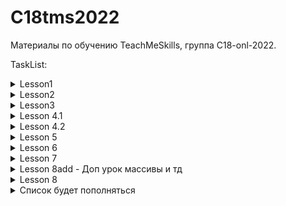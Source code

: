 # C18tms2022

Материалы по обучению TeachMeSkills, группа C18-onl-2022.

TaskList:

<details>
<summary>Lesson1</summary>


        /*Task1: Написать простую программу Hello руками с использованием (javac и java) без IntelliJ IDEA; Task2: PositiveNumbers; 
        Найти количество положительных чисел. Даны несколько целых чисел через пробел (вводит пользователь через консоль). 
        Ответ должен быть в виде: количество положительных чисел = xxx.;
         */

</details>

<details>
<summary>Lesson2</summary>

    
        /*
        1) Создать от ветки main ветку develop и запушить (Внимание! если вы создали ветку ее можно запушить сразу же без коммита).
        (Остаемся на ветке develop)
        
        2) В Идее ставим курсор на названии проекта С18onl2022 и создаем новый модуль(правой клавишей мыши new->module),
        Название Lesson2, build system maven
        
        3) В в папке Lesson2->java создать файл Test.java
        
        4) Создать 2 дополнительные ветки features/TMS1, bugfix/TMS1 от ветки develop
        
        5) В ветке features/TMS1 изменить файл Test.java(добавляем вывод на консоль "Hello git")
         и создать пулреквест ветки features/TMS1 к ветке develop
         
        6) Обновите ветку bugfix/TMS1 из features/TMS1(переключаемся на bugfix/TMS1,
        кликаем на ветку features/TMS1 и выбираем Merge into Current). Добавляем еще 2 файла Test2.java и Test3.java в папку java,
        коммитим и пушим изменения. Удаляем файл Test2.java, делаем коммит и пуш и создаем пулреквест
        ветки bugfix/TMS1 к develop (при создании пул реквеста можно выбирать из какой ветки сливать изменения в какую ветку)
        Итого: Должно быть 2 пул реквеста(features/TMS1 в develop и bugfix/TMS1 в develop)
        
        7)*(Со звездой) Создать ветку features/TMS2 от main, далее перейти в ветку develop и добавить
        файл с название Cherry.java закомитить(название коммита дать jerry) и запушить. Выполнить комманду cherry pick
        коммита jerry с изменениями в ветку features/TMS2. Сделать коммит и пуш ветки features/TMS2. Создать пул реквест
        ветки features/TMS2 в ветку main
        Итого: Должен быть 1 пул реквест из features/TMS2 в ветку main
        
         */

</details>


<details>
<summary>Lesson3</summary>
 
        //Некоторые тесты для проверки задач.
        System.out.println(sum(100, 200));
        System.out.println(sum(Integer.MAX_VALUE, Integer.MAX_VALUE));
        System.out.println(max(56, 349));
        System.out.println(average(new int[]{0, -2, 3, -1, 5}));
        System.out.println(max(new int[]{1, 2, 3, 4, 5, 100, 99}));
        System.out.println(calculateHypotenuse(3,4));
    }

    /**
     * 1. Метод должен вернуть сумму двух чисел a и b
     * 2. Дополнительно: сделать проверку если сумма a и b больше чем максимальное значение int то вернуть -1
     
     **/
    public static int sum(int a, int b) {
        return 0;
    }

    /**
     2
     * Метод должен вернуть максимальное значение из двух чисел
     *
     * <p>
     * Example1:
     * a = 4,
     * b = 5
     * <p>
     * Метод должен вернуть 5
     * Example2:
     * a = 10,
     * b = 10
     * <p>
     * Метод должен вернуть 10
     */
    public static int max(int a, int b) {
        return 0;
    }

    /**
     3 Метод должен вернуть среднее значение из массива чисел
     * (необходимо сумму всех элеменов массива разделить на длину массива)
     * <p>
     * Example:
     * array = {1,2,3,4,5}
     * Метод должен return 3.0
     */
    public static double average(int[] array) {
        return 0;
    }

    /**
     4 Метод должен вернуть максимальый элемент массива. Пример: array = {1,2,10,3} метод возвращает 10
     **/
    public static int max(int[] array) {
        return 0;
    }

    /**
     5 Используя теорему Пифагора, вычислите значение гипотенузы. Квадрат гипотенузы = сумме квадратов катетов
     *
     * Example1:
     * 3
     * 4
     * return 5
     * <p>
     * Example2:
     * 12
     * 16
     * return 20
     */
    public static double calculateHypotenuse(int a, int b) {
        return 0;

</details>


<details>
<summary>Lesson 4.1</summary>

	Задачи:
	1) Используя тип данных char и операцию инкремента вывести на консоль все буквы английского алфавита

	2)Проверка четности числа
	Создать программу, которая будет сообщать, является ли целое число, введённое пользователем,
 	чётным или нет. Ввод числа осуществлять с помощью класса Scanner.
 	Если пользователь введёт не целое число, то сообщать ему об ошибке.

	3) Меньшее по модулю число
	Создать программу, которая будет выводить на экран меньшее по модулю из трёх введённых
	 пользователем вещественных чисел с консоли.

	4) На некотором предприятии инженер Петров создал устройство, на табло которого показывается количество секунд,
 	оставшихся до конца рабочего дня. Когда рабочий день начинается ровно в 9 часов утра — табло отображает «28800» (т.е. остаётся 8 часов),
 	когда времени 14:30 — на табло «9000» (т.е. остаётся два с половиной часа), а когда наступает 17 часов — на табло отображается «0»
 	(т.е. рабочий день закончился).
	Программист Иванов заметил, как страдают офисные сотрудницы — им неудобно оценивать остаток рабочего дня в секундах.
 	Иванов вызвался помочь сотрудницам и написать программу, которая вместо секунд будет выводить на табло понятные фразы с информацией о том,
 	сколько полных часов осталось до конца рабочего дня. Например: «осталось 7 часов», «осталось 4 часа», «остался 1 час», «осталось менее часа».
	Итак, в переменную n должно записываться случайное (на время тестирования программы) целое число из [0;28800],
	 далее оно должно выводиться на экран (для Петрова) и на следующей строке (для сотрудниц) должна
	 выводиться фраза о количестве полных часов, содержащихся в n секундах.

	5) Необходимо написать программу, которая будет выводить на консоль таблицу приведения типов!
              byte	short	char	int 	long	float	double	boolean
    byte
    short
    char
    int
    long
    float
    double
    boolean

    На пересечении напишите следующие фразы:
    ня (неявное) – если преобразование происходит автоматически,
    я (явное) – если нужно использовать явное преобразование,
    х – если преобразование невозможно,
    т  - если преобразование тождественно.
    Внимание! используйте System.out.printLn


</details>


<details>
<summary>Lesson 4.2</summary>


        //Некоторые тесты для проверки задач. Можно также написать свои тесты.
        printArray();
        System.out.println(operation(1));
        System.out.println(operation(0));
        System.out.println(calculateCountOfOddElementsInMatrix(new int[]{1, 2, 3, 4, 5, 6}));
        countDevs(103);
        countDevs(11);
        foobar(6);
        foobar(10);
        foobar(15);
        printPrimeNumbers();
    }

    /**
     1 Необходимо прочитать с консоли значение числа типа int,
     * сделать проверку что если пользователь ввел не положительное число,
     * то вывести ошибку и отправить пользователя вводить заново новое число!
     * далее создать одномерный массив типа int размера прочитанного с консоли
     * далее заполнить массив случайными значениями
     * далее вывести массив на консоль
     */
    private static void printArray() {
        // тут пишем логику
    }

    /**
     2 Метод должен выполнять некоторую операцию с int "number" в зависимости от некоторых условий:
     * - if number положительное число, то необходимо number увеличить на 1
     * - if number отрицательное - уменьшить на 2
     * - if number равно 0 , то замените значение number на 10
     * вернуть number после выполнения операций
     */
    public static int operation(int number) {
        // тут пишем логику
        return 0;
    }

    /**
     3 На вход приходит массив целых чисел типа int
     * Необходимо найти количество нечетных элементов в массиве и вернуть значение в метод main,
     * в котором это значение распечатается на консоль.
     */
    public static int calculateCountOfOddElementsInMatrix(int[] ints) {
        // тут пишем логику
        return 0;
    }

    /**
     4 На вход приходит число.
     * Вывести в консоль фразу из разряда "_COUNT_ программистов",
     * заменить _COUNT_ на число которое пришло на вход в метод и заменить окончание в слове "программистов" на
     * уместное с точки зрения русского языка.
     * Пример: 1 программист, 42 программиста, 50 программистов
     *
     * @param count - количество программистов
     */
    public static void countDevs(int count) {
        // тут пишем логику
    }

    /**
     5 Метод должен выводить разные строки в консоли в зависимости от некоторых условий:
     * - если остаток от деления на 3 равен нулю - выведите "foo" (example of number - 6)
     * - если остаток от деления на 5 равен нулю - вывести "bar" (example of number - 10)
     * - если остаток от деления на 3 и 5 равен нулю 0 ,то вывести "foobar" (example of number - 15)
     */
    public static void foobar(int number) {
        // тут пишем логику
    }

    /**
     6 Задача со звездочкой!
     * Метод должен печатать все простые числа <1000
     * что такое просто число (https://www.webmath.ru/poleznoe/formules_18_5.php)
     */
    public static void printPrimeNumbers() {
        // тут пишем логику

</details>

<details>
	<summary>Lesson 5</summary>
 
 	import java.util.Random;

	public class HomeWork {
    public static void main(String[] args) {
        calculateSumOfDiagonalElements();
        printMatrix();
    }
	//        Задачи:
	//1) Задача на оператор switch!
	//        Рандомно генерируется число От 1 до 7.
	//        Если число равно 1, выводим на консоль “Понедельник”, 2 –”Вторник” и так далее.
	//        Если 6 или 7 – “Выходной”.

	//2) Одноклеточная амеба каждые 3 часа делится на 2 клетки. Определить,
	//         сколько амеб будет через 3, 6, 9, 12,..., 24 часа

	//3) В переменную записываем число.
	//        Надо вывести на экран сколько в этом числе цифр и положительное оно или отрицательное.
	//        Например, Введите число: 5
	//        "5 - это положительное число, количество цифр = 1"

	//4) Дано 2 числа, день и месяц рождения. Написать программу, которая определяет знак зодиака человека.


	//        5) Напишите реализацию метода summ(int a, int b), вычисляющий a*b, не пользуясь операцией
	//        умножения, где a и b целые числа, вызовите метод summ  в методе main и распечатайте на консоль.

	//        6) Дан двухмерный массив размерностью 4 на 4, необходимо нарисовать четыре треугольника вида

	//        a)                  b)
	//              *        *
	//            * *        * *
	//          * * *        * * *
	//        * * * *        * * * *
	//
	//        c)                  d)
	//        * * * *        * * * *
	//          * * *        * * *
	//            * *        * *
	//              *        *


	//        7) Создайте массив из всех нечётных чисел от 1 до 100, выведите его на экран в строку,
	//        а затем этот же массив выведите на экран тоже в строку, но в обратном порядке (99 97 95 93 ... 7 5 3 1).

	//        8) Создайте массив из int[] mass = new int[12]; Рандомно заполните его значениями от 0 до 15.
	//        Определите какой элемент является в этом массиве максимальным и сообщите индекс его последнего вхождения в массив.
	//        Пример: {3,4,5,62,7,8,4,-5,7,62,5,1} Максимальный элемент 62, индекс его последнего вхождения в массив = 10

	//        9) Создайте массив размера 20, заполните его случайными целыми чиселами из отрезка от 0 до 20.
	//        Выведите массив на экран в строку. Замените каждый элемент с нечётным индексом на ноль.
	//        Снова выведете массив на экран на отдельной строке.

	//        10) Найти максимальный элемент в массиве {4,5,0,23,77,0,8,9,101,2} и поменять его местами с нулевым элементом

	//        11) Проверить, различны ли все элементы массива, если не различны то вывести элемент повторяющийся
	//        Пример: {0,3,46,3,2,1,2}
	//        Массив имеет повторяющиеся элементы 3, 2
	//        Пример: {0,34,46,31,20,1,28}
	//        Массив не имеет повторяющихся элементов

	//        12) Создаём квадратную матрицу, размер вводим с клавиатуры.
	//        Заполняем случайными числами в диапазоне от 0 до 50. И выводим на консоль(в виде матрицы).
	//        Далее необходимо транспонировать матрицу(1 столбец станет 1-й строкой, 2-й столбец - 2-й строкой и т. д.)
	//        Пример:
	//          1 2 3 4      1 6 3 1
	//          6 7 8 9      2 7 3 5
	//          3 3 4 5      3 8 4 6
	//          1 5 6 7      4 9 5 7


		/**
		 * заполнить рандомно 2-х мерный массив и посчитать сумму элементов на диагонали
		 */

		}


		/**
		 * Шаги по реализации:
		 * - Прочитать два int из консоли
		 * - Создайте двумерный массив int (используйте целые числа, которые вы читаете по высоте и ширине консоли)
		 * - Заполнить массив случайными значениями (до 100)
		 * - Вывести в консоль матрицу заданного размера, но:
		 * - Если остаток от деления элемента массива на 3 равен нулю - выведите знак "+" вместо значения элемента массива.
		 * - Если остаток от деления элемента массива на 7 равен нулю - выведите знак "-" вместо значения элемента массива.
		 * - В противном случае выведите "*"
		 * <p>
		 * Example:
		 * - Значения с консоли - 2 и 3
		 * - Массив будет выглядеть так (значения будут разными, потому что он случайный)
		 * 6 11 123
		 * 1 14 21
		 * - Для этого значения вывод в консоли должен быть:
		 * <p>
		 * + * *
		 * * - +
		 * <p>
		 * Обратите внимание, что 21% 3 == 0 и 21% 7 = 0, но выводить надо не +-, а +
		 */
		public static void printMatrix() {
			char[][] mass = new char[3][3];
			for (int i = 0; i < mass.length; i++) {
				for (int j = 0; j < mass.length; j++) {
					//21
					if (mass[i][j] % 3 == 0) {
						mass[i][j] = '+';
					} else if (mass[i][j] % 7 == 0) {
						mass[i][j] = '-';
					} else {
						mass[i][j] = '*';
					}
				}
			}
		}

	//    Доп задача!
	//    Создать матрицу размера 10 на 10 и заполнить ее случайными целочислеными значениями (тип int) из диапазона от 0 до 10000.
	//    Найти максимум среди сумм трех соседних элементов в строке. Для найденной тройки с максимальной суммой выведите значение суммы и индексы(i,j) первого элемента тройки.
	//    Пример:
	//            *Для простоты пример показан на одномерном массиве размера 10
	//            [1, 456, 1025, 65, 954, 2789, 4, 8742, 1040, 3254] Тройка с максимальной суммой:  [2789, 4, 8742]
	//    Вывод в консоль:
	//            11535 (0,5)
	//            *Пояснение. Первое число - сумма тройки  [2789, 4, 8742]. Числа в скобках это 0 строка и 5 столбец - индекс первого элемента тройки, то есть индекс числа 2789.
	}


</details>

<details>
<summary>Lesson 6</summary>
	
	Алгоритмы, сортировки, О
	
</details>


<details>
<summary>Lesson 7</summary>
 
public class HomeWork {

    /**
     *
     * 1) Создать класс User для хранения о обработки данных о пользователе.
     * Создать поля для хранения имени и фамилии, возраста и пола. Создать методы для:
     *  - Возврата имени и фамилии полностью
     *  - Увеличения возраста
     *  - Вывода общей информации о пользователе
     *  В Main классе в методе main создайте экземпляр класса User и вызовите все созданные методы, передав им необходимые параметры.
     * 2) Создать в классе User несколько конструкторов. Создать объект этого класса, использовав один из них.
     * В этом конструкторе сделать вызов другого конструктора этого же класса.
     * Отметьте один из методов как @Deprecated. Попробуйте на экземпляре класса вызвать этот метод.
     */

    /**
     * в папке src/main/java создать пакет by.tms.model
     * в пакете создать класс Computer
     * 1) класс Computer будет содержать следующие поля:
     * - процессор
     * - оперативка
     * - жесткий диск
     * - ресурс полных циклов работы (включился выключился это один цикл)
     *
     * 2) класс Computer будет содержать следующие методы:
     * - метод описание(вывод всех полей)
     * - метод включить (on())
     *     - при включении может произойти сбой, поэтому при вызове метода on() необходимо написать следующую логику:
     *     на консоль вывести сообщение (Внимание! Введите 0 или 1)
     *     создать экземпляр класса Random, который будет генерировать число 0 или 1.
     *     если введенное вами число совпадет с рандомным, то компьютер выключается.
     *     если введенное вами число не совпадет с рандомным, то компьютер сгорает.
     *     - при повторном включении компьютера, если он сгорел необходимо выдать сообщение "Компьютер сгорел!"
     * - выключить (off()) Проверяем если компьютер не сгорел то пишем "Выключение компьютера" и уменьшаем счетчик
     *    ресурса полных циклов работы
     * - при превышении лимита ресурса комп сгорает. Пишем сообщение "Компьютер сгорел!"
     *
     * 3) создать пакет by.tms.service
     * создать класс Main создать метод main
     * создать экземпляр класса Computer или реальный объект, через конструктор передать значение полей класса,
     * т.е необходимо сгенерировать конструктор с полями класса перечисленными в 1 пункте
     * Далее у объекта Computer вызвать его методы, в которых будет реализована логика по включению, выключению
     * и выводу информации про него.
     */


</details>


<details>
<summary>Lesson 8add - Доп урок массивы и тд</summary>
 
	public class HomeWork {
		/*
		Домашнее задание по массивам
	Основное задание
	0. Создайте массив целых чисел. Напишете программу, которая выводит
	сообщение о том, входит ли заданное число в массив или нет.
	Пусть число для поиска задается с консоли (класс Scanner).
	1. Создайте массив целых чисел. Удалите все вхождения заданного
	числа из массива.
	Пусть число задается с консоли (класс Scanner). Если такого числа нет -
	выведите сообщения об этом.
	В результате должен быть новый массив без указанного числа.
	2. Создайте и заполните массив случайным числами и выведете
	максимальное, минимальное и среднее значение.
	Для генерации случайного числа используйте метод Math.random().
	Пусть будет возможность создавать массив произвольного размера.
	Пусть размер массива вводится с консоли.
	3. Создайте 2 массива из 5 чисел.
	Выведите массивы на консоль в двух отдельных строках.
	Посчитайте среднее арифметическое элементов каждого массива и
	сообщите, для какого из массивов это значение оказалось больше (либо
	сообщите, что их средние арифметические равны).
	Дополнительное задание
	4. Создайте массив из n случайных целых чисел и выведите его на экран.
	Размер массива пусть задается с консоли и размер массива может быть
	больше 5 и меньше или равно 10.
	Если n не удовлетворяет условию - выведите сообщение об этом.
	Если пользователь ввёл не подходящее число, то программа должна
	просить пользователя повторить ввод.
	Создайте второй массив только из чётных элементов первого массива,
	если они там есть, и вывести его на экран.
	5. Создайте массив и заполните массив.
	Выведите массив на экран в строку.
	Замените каждый элемент с нечётным индексом на ноль.
	Снова выведете массив на экран на отдельной строке.
	6. Создайте массив строк. Заполните его произвольными именами
	людей.
	Отсортируйте массив.
	Результат выведите на консоль.
	7.Реализуйте алгоритм сортировки пузырьком.

	Домашнее задание по матрицам
	Основное задание
	8. Создать трехмерный массив из целых чисел.
	С помощью циклов "пройти" по всему массиву и увеличить каждый
	элемент на заданное число. Пусть число, на которое будет
	увеличиваться каждый элемент, задается из консоли.
	9. Шахматная доска
	Создать программу для раскраски шахматной доски с помощью цикла.
	Создать двумерный массив String'ов 8х8. С помощью циклов задать
	элементам циклам значения B(Black) или W(White). Результат работы
	программы:
	W B W B W B W B
	B W B W B W B W
	W B W B W B W B
	B W B W B W B W
	W B W B W B W B
	B W B W B W B W
	W B W B W B W B
	B W B W B W B W
	Дополнительное задание
	10. Создайте двумерный массив целых чисел. Выведите на консоль сумму
	всех элементов массива.
	11. Создайте двумерный массив. Выведите на консоль диагонали массива.
	12. Создайте двумерный массив целых чисел. Отсортируйте элементы в
	строках двумерного массива по возрастанию.
		 */

</details>


<details>
<summary>Lesson 8</summary>
 
 
	 //1) задача!
		/*
		Необходимо написать военкомат.
		1) Создаем класс военкомат MilitaryOffice
		2) Создать в классе MilitaryOffice конструктор, который принимает PersonRegistry
		3) PersonRegistry содержит список людей (Person), которые могут быть призваны в армию
		4) Создать класс Person, который будет содержать следующие поля имя, возраст, пол, адрес(страна, город)
		Военкомат должен уметь:
		a) вывести имена всех людей годных к военной службе на текущий момент времени, которые есть в PersonRegistry
		T.е нужно написать метод в классе MilitaryOffice, который будет отфильтровывать годных к службе призывников
		(годными считать мущин от 18 до 27 лет, проверяем пол и возраст)
		б) вывести количество годных призывников в городе Минске.
		в) вывести количество призывников от 25 до 27 лет
		г) вывести количество призывников у которых имя Александр.
		5) Создать класс Main, наполнить PersonRegistry людьми, по желанию можно создавать людей через консоль
		*/

		//2) задача!
		/*
	 Напишите структуру классов и продемонстрируйте работу
	 - Машина имеет двигатель, бензобак (реализуйте класс для каждой сущности).
	 - Чтобы поехать, машину необходимо завести, т.е. включить двигатель.
	 - Реализуйте методы включения машины, который в свою очередь включает её двигатель.
	 - Реализуйте метод езды на машине (например просто печатаем на консоль, что машина поехала)
	 - Если машина не заведена, ехать она не может.
	 - Машину можно заглушить.
	 - После каждой поездки считаем, что машина прошла фиксированное расстояние.
	 - Реализовать возможность посмотреть, какое расстояние машина прошла за все время.
	 - Чтобы создать машину обязательно нужно иметь двигатель и бензобак.
	 - Марка машины, год выпуска, пройденное расстояние - не обязательны при создании машины и могут быть выставлены потом.
	 (не обязательно задавать в конструкторе)
	 - После создания поменять двигатель машине нельзя.
	 - Чтобы машина завелась, у неё должно быть топливо в бензобаке, если топлива нет, машина не может завестись.
	 - Машину можно дозаправить, можно проверить сколько топлива осталось.
	 - Реализуйте пару полей для двигателя и бензобака, например: тип двигателя, общий объем бензобака,
	 сколько бензина сейчас и т.д.
		 */
	}

</details>



<details>
<summary>Список будет пополняться</summary>
 

</details>
